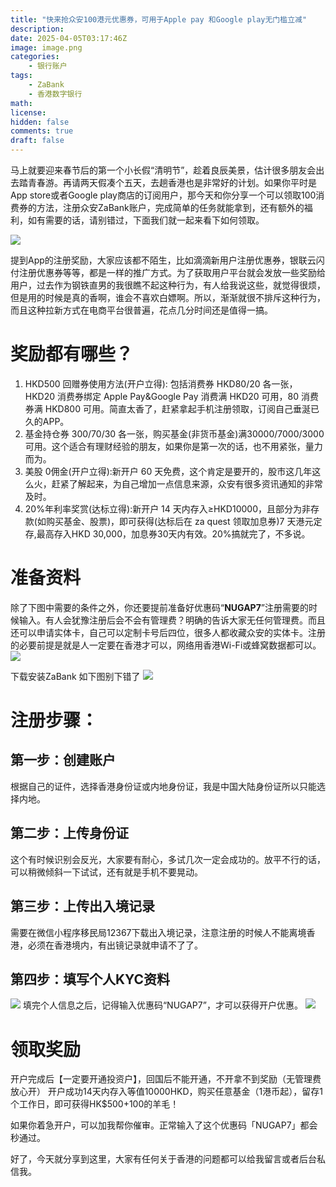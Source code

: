 ```yaml
---
title: "快来抢众安100港元优惠券，可用于Apple pay 和Google play无门槛立减"
description: 
date: 2025-04-05T03:17:46Z
image: image.png
categories:
    - 银行账户
tags:
    - ZaBank
    - 香港数字银行
math: 
license: 
hidden: false
comments: true
draft: false
---
```



马上就要迎来春节后的第一个小长假“清明节”，趁着良辰美景，估计很多朋友会出去踏青春游。再请两天假凑个五天，去趟香港也是非常好的计划。如果你平时是App store或者Google play商店的订阅用户，那今天和你分享一个可以领取100消费券的方法，注册众安ZaBank账户，完成简单的任务就能拿到，还有额外的福利，如有需要的话，请别错过，下面我们就一起来看下如何领取。

![](https://files.mdnice.com/user/58414/eba3cc20-a46d-4248-9a49-4a4493bfefba.png)


提到App的注册奖励，大家应该都不陌生，比如滴滴新用户注册优惠券，银联云闪付注册优惠券等等，都是一样的推广方式。为了获取用户平台就会发放一些奖励给用户，过去作为钢铁直男的我很瞧不起这种行为，有人给我说这些，就觉得很烦，但是用的时候是真的香啊，谁会不喜欢白嫖啊。所以，渐渐就很不排斥这种行为，而且这种拉新方式在电商平台很普遍，花点几分时间还是值得一搞。

# 奖励都有哪些？


1. HKD500 回赠券使用方法(开户立得):
包括消费券 HKD80/20 各一张，HKD20 消费券绑定 Apple Pay&Google Pay 消费满 HKD20 可用，80 消费券满 HKD800 可用。简直太香了，赶紧拿起手机注册领取，订阅自己垂涎已久的APP。
2. 基金持仓券 300/70/30 各一张，购买基金(非货币基金)满30000/7000/3000 可用。这个适合有理财经验的朋友，如果你是第一次的话，也不用紧张，量力而为。
3. 美股 0佣金(开户立得):新开户 60 天免费，这个肯定是要开的，股市这几年这么火，赶紧了解起来，为自己增加一点信息来源，众安有很多资讯通知的非常及时。
4. 20%年利率奖赏(达标立得):新开户 14 天内存入≥HKD10000，且部分为非存款(如购买基金、股票)，即可获得(达标后在 za quest 领取加息券)7 天港元定存,最高存入HKD 30,000，加息券30天内有效。20%搞就完了，不多说。

# 准备资料
除了下图中需要的条件之外，你还要提前准备好优惠码“**NUGAP7**”注册需要的时候输入。有人会犹豫注册后会不会有管理费？明确的告诉大家无任何管理费。而且还可以申请实体卡，自己可以定制卡号后四位，很多人都收藏众安的实体卡。注册的必要前提是就是人一定要在香港才可以，网络用香港Wi-Fi或蜂窝数据都可以。
![](https://files.mdnice.com/user/58414/24a40d5e-aef2-42cf-8a94-adfb760973c4.png)

下载安装ZaBank
如下图别下错了
![](https://files.mdnice.com/user/58414/1e8f12d5-f169-4499-917a-a3522e1047e2.jpg)


# 注册步骤：


## 第一步：创建账户
根据自己的证件，选择香港身份证或内地身份证，我是中国大陆身份证所以只能选择内地。

## 第二步：上传身份证
这个有时候识别会反光，大家要有耐心，多试几次一定会成功的。放平不行的话，可以稍微倾斜一下试试，还有就是手机不要晃动。

## 第三步：上传出入境记录
需要在微信小程序移民局12367下载出入境记录，注意注册的时候人不能离境香港，必须在香港境内，有出镜记录就申请不了了。


## 第四步：填写个人KYC资料

![](https://files.mdnice.com/user/58414/4e6de97d-b686-421f-9f43-76da22ee08ee.png)
填完个人信息之后，记得输入优惠码“NUGAP7”，才可以获得开户优惠。
![](https://files.mdnice.com/user/58414/e07810f1-1235-4cd2-9aec-6d13250a1902.png)


# 领取奖励
开户完成后【一定要开通投资户】，回国后不能开通，不开拿不到奖励（无管理费放心开）
开户成功14天内存入等值10000HKD，购买任意基金（1港币起），留存1个工作日，即可获得HK$500+100的羊毛！

如果你着急开户，可以加我帮你催审。正常输入了这个优惠码「NUGAP7」都会秒通过。

好了，今天就分享到这里，大家有任何关于香港的问题都可以给我留言或者后台私信我。